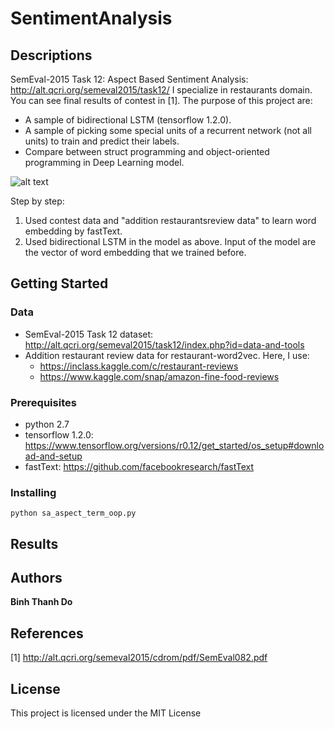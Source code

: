 # SentimentAnalysis

## Descriptions
SemEval-2015 Task 12: Aspect Based Sentiment Analysis: http://alt.qcri.org/semeval2015/task12/
I specialize in restaurants domain. You can see final results of contest in [1].
The purpose of this project are:
* A sample of bidirectional LSTM (tensorflow 1.2.0).
* A sample of picking some special units of a recurrent network (not all units) to train and predict their labels. 
* Compare between struct programming and object-oriented programming in Deep Learning model.

![alt text](https://github.com/peace195/SentimentAnalysis/blob/master/model.png)

Step by step:
1. Used contest data and "addition restaurantsreview data" to learn word embedding by fastText.
2. Used bidirectional LSTM in the model as above. Input of the model are the vector of word embedding that we trained before.

## Getting Started

### Data
* SemEval-2015 Task 12 dataset: http://alt.qcri.org/semeval2015/task12/index.php?id=data-and-tools
* Addition restaurant review data for restaurant-word2vec. Here, I use:
	* https://inclass.kaggle.com/c/restaurant-reviews
	* https://www.kaggle.com/snap/amazon-fine-food-reviews

### Prerequisites
* python 2.7
* tensorflow 1.2.0: https://www.tensorflow.org/versions/r0.12/get_started/os_setup#download-and-setup
* fastText: https://github.com/facebookresearch/fastText

### Installing
	
	python sa_aspect_term_oop.py
	
## Results

## Authors

**Binh Thanh Do** 

## References
[1] http://alt.qcri.org/semeval2015/cdrom/pdf/SemEval082.pdf

## License

This project is licensed under the MIT License